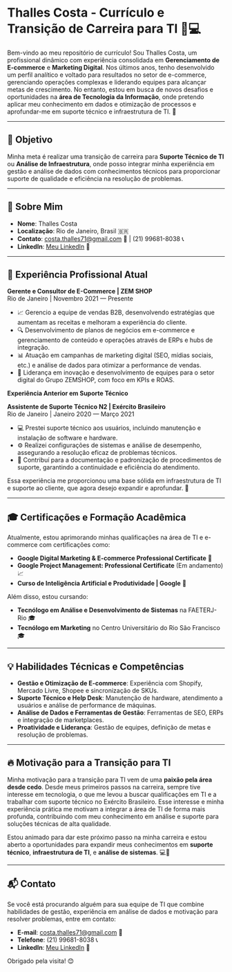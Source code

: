 # Thalles Costa - Currículo e Transição de Carreira para TI 🚀💻

Bem-vindo ao meu repositório de currículo! Sou Thalles Costa, um profissional dinâmico com experiência consolidada em **Gerenciamento de E-commerce** e **Marketing Digital**. Nos últimos anos, tenho desenvolvido um perfil analítico e voltado para resultados no setor de e-commerce, gerenciando operações complexas e liderando equipes para alcançar metas de crescimento. No entanto, estou em busca de novos desafios e oportunidades na **área de Tecnologia da Informação**, onde pretendo aplicar meu conhecimento em dados e otimização de processos e aprofundar-me em suporte técnico e infraestrutura de TI. 🎯

---

## 🎯 Objetivo

Minha meta é realizar uma transição de carreira para **Suporte Técnico de TI** ou **Análise de Infraestrutura**, onde posso integrar minha experiência em gestão e análise de dados com conhecimentos técnicos para proporcionar suporte de qualidade e eficiência na resolução de problemas.

---

## 👤 Sobre Mim

- **Nome**: Thalles Costa
- **Localização**: Rio de Janeiro, Brasil 🇧🇷
- **Contato**: costa.thalles71@gmail.com 📧 | (21) 99681-8038 📞
- **LinkedIn**: [Meu LinkedIn](https://www.linkedin.com/in/thallesfcosta/) 🔗

---

## 💼 Experiência Profissional Atual

**Gerente e Consultor de E-Commerce | ZEM SHOP**  
Rio de Janeiro | Novembro 2021 — Presente

- 📈 Gerencio a equipe de vendas B2B, desenvolvendo estratégias que aumentam as receitas e melhoram a experiência do cliente.
- 🔍 Desenvolvimento de planos de negócios em e-commerce e gerenciamento de conteúdo e operações através de ERPs e hubs de integração.
- 📊 Atuação em campanhas de marketing digital (SEO, mídias sociais, etc.) e análise de dados para otimizar a performance de vendas.
- 🌟 Liderança em inovação e desenvolvimento de equipes para o setor digital do Grupo ZEMSHOP, com foco em KPIs e ROAS.

**Experiência Anterior em Suporte Técnico**  

**Assistente de Suporte Técnico N2 | Exército Brasileiro**  
Rio de Janeiro | Janeiro 2020 — Março 2021

- 💻 Prestei suporte técnico aos usuários, incluindo manutenção e instalação de software e hardware.
- ⚙️ Realizei configurações de sistemas e análise de desempenho, assegurando a resolução eficaz de problemas técnicos.
- 📝 Contribuí para a documentação e padronização de procedimentos de suporte, garantindo a continuidade e eficiência do atendimento.

Essa experiência me proporcionou uma base sólida em infraestrutura de TI e suporte ao cliente, que agora desejo expandir e aprofundar. 🔧

---

## 🎓 Certificações e Formação Acadêmica

Atualmente, estou aprimorando minhas qualificações na área de TI e e-commerce com certificações como:

- **Google Digital Marketing & E-commerce Professional Certificate** 📜
- **Google Project Management: Professional Certificate** (Em andamento) 📈
- **Curso de Inteligência Artificial e Produtividade | Google** 🤖
  
Além disso, estou cursando:
- **Tecnólogo em Análise e Desenvolvimento de Sistemas** na FAETERJ-Rio 🎓
- **Tecnólogo em Marketing** no Centro Universitário do Rio São Francisco 🎓

---

## 💡 Habilidades Técnicas e Competências

- **Gestão e Otimização de E-commerce**: Experiência com Shopify, Mercado Livre, Shopee e sincronização de SKUs.
- **Suporte Técnico e Help Desk**: Manutenção de hardware, atendimento a usuários e análise de performance de máquinas.
- **Análise de Dados e Ferramentas de Gestão**: Ferramentas de SEO, ERPs e integração de marketplaces.
- **Proatividade e Liderança**: Gestão de equipes, definição de metas e resolução de problemas.

---

## 🔥 Motivação para a Transição para TI

Minha motivação para a transição para TI vem de uma **paixão pela área desde cedo**. Desde meus primeiros passos na carreira, sempre tive interesse em tecnologia, o que me levou a buscar qualificações em TI e a trabalhar com suporte técnico no Exército Brasileiro. Esse interesse e minha experiência prática me motivam a integrar a área de TI de forma mais profunda, contribuindo com meu conhecimento em análise e suporte para soluções técnicas de alta qualidade.

Estou animado para dar este próximo passo na minha carreira e estou aberto a oportunidades para expandir meus conhecimentos em **suporte técnico**, **infraestrutura de TI**, e **análise de sistemas**. 💻🚀

---

## 📬 Contato

Se você está procurando alguém para sua equipe de TI que combine habilidades de gestão, experiência em análise de dados e motivação para resolver problemas, entre em contato:

- **E-mail**: costa.thalles71@gmail.com 📧
- **Telefone**: (21) 99681-8038 📞
- **LinkedIn**: [Meu LinkedIn](https://www.linkedin.com/in/thallesfcosta/) 🔗

Obrigado pela visita! 😊
